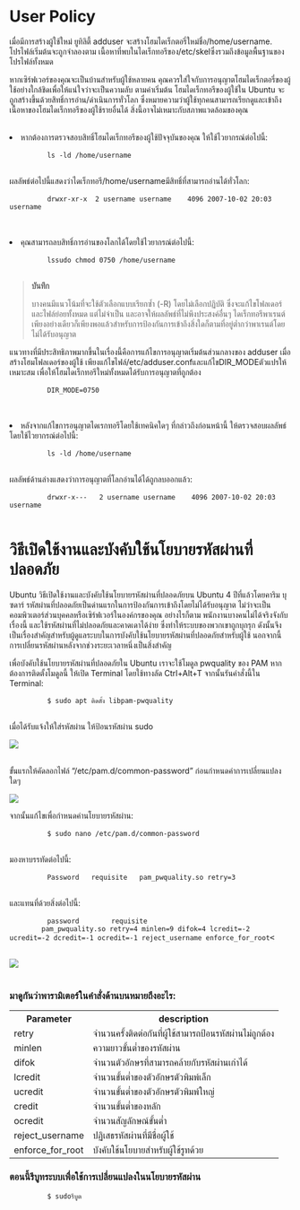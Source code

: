 <h1>User Policy</h1>

<div>
    <p>เมื่อมีการสร้างผู้ใช้ใหม่ ยูทิลิตี้ adduser จะสร้างโฮมไดเร็กตอรี่ใหม่ชื่อ/home/username. โปรไฟล์เริ่มต้นจะถูกจำลองตาม เนื้อหาที่พบในไดเร็กทอรีของ/etc/skelซึ่งรวมถึงข้อมูลพื้นฐานของโปรไฟล์ทั้งหมด</p>
    <p>หากเซิร์ฟเวอร์ของคุณจะเป็นบ้านสำหรับผู้ใช้หลายคน คุณควรใส่ใจกับการอนุญาตโฮมไดเร็กตอรี่ของผู้ใช้อย่างใกล้ชิดเพื่อให้แน่ใจว่าจะเป็นความลับ ตามค่าเริ่มต้น โฮมไดเร็กทอรีของผู้ใช้ใน Ubuntu จะถูกสร้างขึ้นด้วยสิทธิ์การอ่าน/ดำเนินการทั่วโลก ซึ่งหมายความว่าผู้ใช้ทุกคนสามารถเรียกดูและเข้าถึงเนื้อหาของโฮมไดเร็กทอรีของผู้ใช้รายอื่นได้ สิ่งนี้อาจไม่เหมาะกับสภาพแวดล้อมของคุณ</p>
</div>

<br>

<div>
   <li>หากต้องการตรวจสอบสิทธิ์โฮมไดเร็กทอรีของผู้ใช้ปัจจุบันของคุณ ให้ใช้ไวยากรณ์ต่อไปนี้:</li>
    <pre>
        <code>ls -ld /home/username</code>
    </pre> 
    <p>ผลลัพธ์ต่อไปนี้แสดงว่าไดเร็กทอรี/home/usernameมีสิทธิ์ที่สามารถอ่านได้ทั่วโลก:</p>
     <pre>
        <code>drwxr-xr-x  2 username username    4096 2007-10-02 20:03 username</code>
    </pre> 
</div>

<br>

<div>
   <li>คุณสามารถลบสิทธิ์การอ่านของโลกได้โดยใช้ไวยากรณ์ต่อไปนี้:</li>
    <pre>
        <code>lssudo chmod 0750 /home/username</code>
    </pre> 
    <blockquote>
        <p><b>บันทึก</b></p>
        <p>บางคนมีแนวโน้มที่จะใช้ตัวเลือกแบบเรียกซ้ำ (-R) โดยไม่เลือกปฏิบัติ ซึ่งจะแก้ไขโฟลเดอร์และไฟล์ย่อยทั้งหมด แต่ไม่จำเป็น และอาจให้ผลลัพธ์ที่ไม่พึงประสงค์อื่นๆ ไดเร็กทอรีพาเรนต์เพียงอย่างเดียวก็เพียงพอแล้วสำหรับการป้องกันการเข้าถึงสิ่งใดก็ตามที่อยู่ต่ำกว่าพาเรนต์โดยไม่ได้รับอนุญาต</p>
    </blockquote>
<p>แนวทางที่มีประสิทธิภาพมากขึ้นในเรื่องนี้คือการแก้ไขการอนุญาตเริ่มต้นส่วนกลางของ adduser เมื่อสร้างโฮมโฟลเดอร์ของผู้ใช้ เพียงแก้ไขไฟล์/etc/adduser.confและแก้ไขDIR_MODEตัวแปรให้เหมาะสม เพื่อให้โฮมไดเร็กทอรีใหม่ทั้งหมดได้รับการอนุญาตที่ถูกต้อง</p>
    <pre>
        <code>DIR_MODE=0750</code>
    </pre> 
</div>

<br>

<div>
    <li>หลังจากแก้ไขการอนุญาตไดเรกทอรีโดยใช้เทคนิคใดๆ ที่กล่าวถึงก่อนหน้านี้ ให้ตรวจสอบผลลัพธ์โดยใช้ไวยากรณ์ต่อไปนี้:</li>
    <pre>
        <code>ls -ld /home/username</code>
    </pre> 
    <p>ผลลัพธ์ด้านล่างแสดงว่าการอนุญาตที่โลกอ่านได้ได้ถูกลบออกแล้ว:</p>
     <pre>
        <code>drwxr-x---   2 username username    4096 2007-10-02 20:03 username</code>
    </pre> 
</div>

<h1>วิธีเปิดใช้งานและบังคับใช้นโยบายรหัสผ่านที่ปลอดภัย</h1>
<div>
    <p>Ubuntu วิธีเปิดใช้งานและบังคับใช้นโยบายรหัสผ่านที่ปลอดภัยบน Ubuntu 4 ปีที่แล้วโดยคาริม บุซดาร์ รหัสผ่านที่ปลอดภัยเป็นด่านแรกในการป้องกันการเข้าถึงโดยไม่ได้รับอนุญาต ไม่ว่าจะเป็นคอมพิวเตอร์ส่วนบุคคลหรือเซิร์ฟเวอร์ในองค์กรของคุณ อย่างไรก็ตาม พนักงานบางคนไม่ได้จริงจังกับเรื่องนี้ และใช้รหัสผ่านที่ไม่ปลอดภัยและคาดเดาได้ง่าย ซึ่งทำให้ระบบของพวกเขาถูกบุกรุก ดังนั้นจึงเป็นเรื่องสำคัญสำหรับผู้ดูแลระบบในการบังคับใช้นโยบายรหัสผ่านที่ปลอดภัยสำหรับผู้ใช้ นอกจากนี้ การเปลี่ยนรหัสผ่านหลังจากช่วงระยะเวลาหนึ่งเป็นสิ่งสำคัญ</p>
    <p>เพื่อบังคับใช้นโยบายรหัสผ่านที่ปลอดภัยใน Ubuntu เราจะใช้โมดูล pwquality ของ PAM หากต้องการติดตั้งโมดูลนี้ ให้เปิด Terminal โดยใช้ทางลัด Ctrl+Alt+T จากนั้นรันคำสั่งนี้ใน Terminal:</p>
    <pre>
        <code>$ sudo apt ติดตั้ง libpam-pwquality</code>
    </pre> 
    <p>เมื่อได้รับแจ้งให้ใส่รหัสผ่าน ให้ป้อนรหัสผ่าน sudo</p>
    <img src="https://linuxhint.com/wp-content/uploads/2020/03/1-34.png">
    <br><br>
    <p>ขั้นแรกให้คัดลอกไฟล์ “/etc/pam.d/common-password” ก่อนกำหนดค่าการเปลี่ยนแปลงใดๆ</p>
    <img src="https://linuxhint.com/wp-content/uploads/2020/03/2-35.png">
    <p>จากนั้นแก้ไขเพื่อกำหนดค่านโยบายรหัสผ่าน:</p>
    <pre>
        <code>$ sudo nano /etc/pam.d/common-password</code>
    </pre> 
    <p>มองหาบรรทัดต่อไปนี้:</p>
    <pre>
        <code>Password   requisite   pam_pwquality.so retry=3</code>
    </pre>
    <p>และแทนที่ด้วยสิ่งต่อไปนี้:</p>
    <pre>
        <code>password        requisite
        pam_pwquality.so retry=4 minlen=9 difok=4 lcredit=-2 ucredit=-2 dcredit=-1 ocredit=-1 reject_username enforce_for_root</code><
    </pre>
    <image src="https://linuxhint.com/wp-content/uploads/2020/03/3-31.png"></image>
    <br><br>
    <h3>มาดูกันว่าพารามิเตอร์ในคำสั่งด้านบนหมายถึงอะไร:</h3>
    <table>
        <tr>
            <th>Parameter</th>
            <th>description</th>
        </tr>
        <tr>
            <td>retry</td>
            <td>จำนวนครั้งติดต่อกันที่ผู้ใช้สามารถป้อนรหัสผ่านไม่ถูกต้อง</td>
        </tr>
        <tr>
            <td>minlen</td>
            <td>ความยาวขั้นต่ำของรหัสผ่าน</td>
        </tr>
        <tr>
            <td>difok</td>
            <td>จำนวนตัวอักษรที่สามารถคล้ายกับรหัสผ่านเก่าได้</td>
        </tr><tr>
            <td>lcredit</td>
            <td>จำนวนขั้นต่ำของตัวอักษรตัวพิมพ์เล็ก</td>
        </tr>
        <tr>
            <td>ucredit</td>
            <td>จำนวนขั้นต่ำของตัวอักษรตัวพิมพ์ใหญ่</td>
        </tr>
        <tr>
            <td>credit</td>
            <td>จำนวนขั้นต่ำของหลัก</td>
        </tr><tr>
            <td>ocredit</td>
            <td>จำนวนสัญลักษณ์ขั้นต่ำ</td>
        </tr>
        <tr>
            <td>reject_username</td>
            <td>ปฏิเสธรหัสผ่านที่มีชื่อผู้ใช้</td>
        </tr><tr>
            <td>enforce_for_root</td>
            <td>บังคับใช้นโยบายสำหรับผู้ใช้รูทด้วย</td>
        </tr>
    </table>
    <h3>ตอนนี้รีบูทระบบเพื่อใช้การเปลี่ยนแปลงในนโยบายรหัสผ่าน</h3>
    <pre>
        <code>$ sudoรีบูต</code>
    </pre>  
</div>
